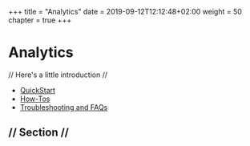 +++
title = "Analytics"
date = 2019-09-12T12:12:48+02:00
weight = 50
chapter = true
+++

# Analytics

// Here's a little introduction //

- [QuickStart]()
- [How-Tos]()
- [Troubleshooting and FAQs]()

## // Section //
